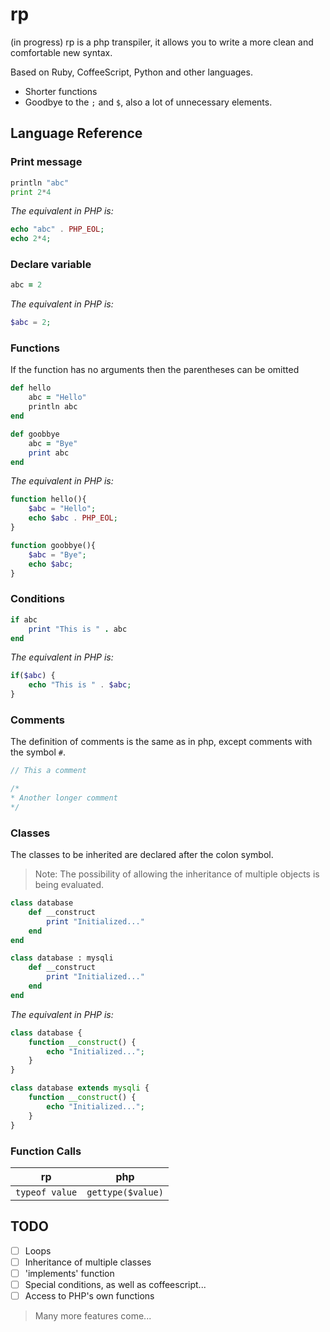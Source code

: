 # rp

(in progress) rp is a php transpiler, it allows you to write a more clean and comfortable new syntax.

Based on Ruby, CoffeeScript, Python and other languages.

- Shorter functions
- Goodbye to the `;` and `$`, also a lot of unnecessary elements.

## Language Reference

### Print message

```python
println "abc"
print 2*4
```

_The equivalent in PHP is:_

```php
echo "abc" . PHP_EOL;
echo 2*4;
```

### Declare variable

```ruby
abc = 2
```

_The equivalent in PHP is:_

```php
$abc = 2;
```

### Functions

If the function has no arguments then the parentheses can be omitted

```ruby
def hello
    abc = "Hello"
    println abc
end

def goobbye
    abc = "Bye"
    print abc
end
```

_The equivalent in PHP is:_

```php
function hello(){
    $abc = "Hello";
    echo $abc . PHP_EOL;
}

function goobbye(){
    $abc = "Bye";
    echo $abc;
}
```

### Conditions

```ruby
if abc
    print "This is " . abc
end
```

_The equivalent in PHP is:_

```php
if($abc) {
    echo "This is " . $abc;
}
```

### Comments

The definition of comments is the same as in php, except comments with the symbol `#`.

```php
// This a comment

/*
* Another longer comment
*/
```

### Classes

The classes to be inherited are declared after the colon symbol.

> Note: The possibility of allowing the inheritance of multiple objects is being evaluated.

```rb
class database
    def __construct
        print "Initialized..."
    end
end

class database : mysqli
    def __construct
        print "Initialized..."
    end
end
```

_The equivalent in PHP is:_

```php
class database {
    function __construct() {
        echo "Initialized...";
    }
}

class database extends mysqli {
    function __construct() {
        echo "Initialized...";
    }
}
```

### Function Calls

|         rp        |                 php               |
|-------------------|-----------------------------------|
| `typeof value`    | `gettype($value)`                 |

## TODO

- [ ] Loops
- [ ] Inheritance of multiple classes
- [ ] 'implements' function
- [ ] Special conditions, as well as coffeescript...
- [ ] Access to PHP's own functions

> Many more features come...